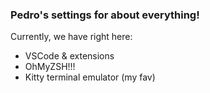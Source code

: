 ### Pedro's settings for about everything!

Currently, we have right here:

- VSCode & extensions
- OhMyZSH!!!
- Kitty terminal emulator (my fav)
